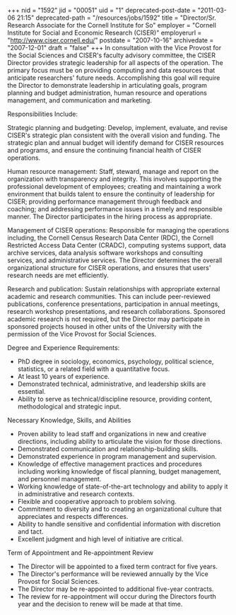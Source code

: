 +++
nid = "1592"
jid = "00051"
uid = "1"
deprecated-post-date = "2011-03-06 21:15"
deprecated-path = "/resources/jobs/1592"
title = "Director/Sr. Research Associate for the Cornell Institute for So"
employer = "Cornell Institute for Social and Economic Research (CISER)"
employerurl = "http://www.ciser.cornell.edu/"
postdate = "2007-10-16"
archivedate = "2007-12-01"
draft = "false"
+++
In consultation with the Vice Provost for the Social Sciences and
CISER's faculty advisory committee, the CISER Director provides
strategic leadership for all aspects of the operation. The primary focus
must be on providing computing and data resources that anticipate
researchers' future needs. Accomplishing this goal will require the
Director to demonstrate leadership in articulating goals, program
planning and budget administration, human resource and operations
management, and communication and marketing.

Responsibilities Include:

Strategic planning and budgeting: Develop, implement, evaluate, and
revise CISER's strategic plan consistent with the overall vision and
funding. The strategic plan and annual budget will identify demand for
CISER resources and programs, and ensure the continuing financial health
of CISER operations.

Human resource management: Staff, steward, manage and report on the
organization with transparency and integrity. This involves supporting
the professional development of employees; creating and maintaining a
work environment that builds talent to ensure the continuity of
leadership for CISER; providing performance management through feedback
and coaching; and addressing performance issues in a timely and
responsible manner. The Director participates in the hiring process as
appropriate.

Management of CISER operations: Responsible for managing the operations
including, the Cornell Census Research Data Center (RDC), the Cornell
Restricted Access Data Center (CRADC), computing systems support, data
archive services, data analysis software workshops and consulting
services, and administrative services. The Director determines the
overall organizational structure for CISER operations, and ensures that
users' research needs are met efficiently.

Research and publication: Sustain relationships with appropriate
external academic and research communities. This can include
peer-reviewed publications, conference presentations, participation in
annual meetings, research workshop presentations, and research
collaborations. Sponsored academic research is not required, but the
Director may participate in sponsored projects housed in other units of
the University with the permission of the Vice Provost for Social
Sciences.
  
Degree and Experience Requirements:

-   PhD degree in sociology, economics, psychology, political science,
    statistics, or a related field with a quantitative focus.
-   At least 10 years of experience.
-   Demonstrated technical, administrative, and leadership skills are
    essential.
-   Ability to serve as technical/discipline resource, providing
    content, methodological and strategic input.

Necessary Knowledge, Skills, and Abilities

-   Proven ability to lead staff and organizations in new and creative
    directions, including ability to articulate the vision for those
    directions.
-   Demonstrated communication and relationship-building skills.
-   Demonstrated experience in program management and supervision.
-   Knowledge of effective management practices and procedures including
    working knowledge of fiscal planning, budget management, and
    personnel management.
-   Working knowledge of state-of-the-art technology and ability to
    apply it in administrative and research contexts.
-   Flexible and cooperative approach to problem solving.
-   Commitment to diversity and to creating an organizational culture
    that appreciates and respects differences.
-   Ability to handle sensitive and confidential information with
    discretion and tact.
-   Excellent judgment and high level of initiative are critical.

Term of Appointment and Re-appointment Review

-   The Director will be appointed to a fixed term contract for five
    years.
-   The Director's performance will be reviewed annually by the Vice
    Provost for Social Sciences.
-   The Director may be re-appointed to additional five-year contracts.
-   The review for re-appointment will occur during the Directors fourth
    year and the decision to renew will be made at that time.
